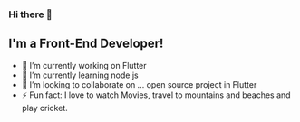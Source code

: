 ### Hi there 👋

<!--
**anup-paul/anup-paul** is a ✨ _special_ ✨ repository because its `README.md` (this file) appears on your GitHub profile.

Here are some ideas to get you started:

- 🔭 I’m currently working on ...
- 🌱 I’m currently learning ...
- 👯 I’m looking to collaborate on ...
- 🤔 I’m looking for help with ...
- 💬 Ask me about ...
- 📫 How to reach me: ...
- 😄 Pronouns: ...
- ⚡ Fun fact: ...
-->



## I'm a Front-End Developer!

- 🔭 I’m currently working on Flutter
- 🌱 I’m currently learning node js
- 👯 I’m looking to collaborate on ... open source project in Flutter
- ⚡ Fun fact: I love to watch Movies, travel to mountains and beaches and play cricket. 



